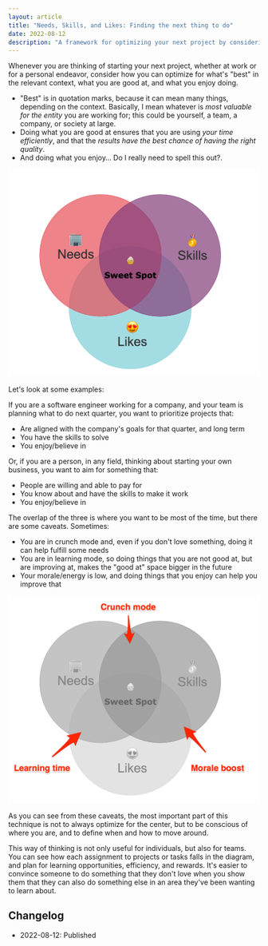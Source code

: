 ```yaml
---
layout: article
title: "Needs, Skills, and Likes: Finding the next thing to do"
date: 2022-08-12
description: "A framework for optimizing your next project by considering what's needed, what you're good at, and what you enjoy"
---
```


Whenever you are thinking of starting your next project, whether at work or for a personal endeavor, consider how you can optimize for what's "best" in the relevant context, what you are good at, and what you enjoy doing.

- "Best" is in quotation marks, because it can mean many things, depending on the context. Basically, I mean whatever is *most valuable for the entity* you are working for; this could be yourself, a team, a company, or society at large.
- Doing what you are good at ensures that you are using *your time efficiently*, and that the *results have the best chance of having the right quality*.
- And doing what you enjoy… Do I really need to spell this out?.

![Venn Diagram showing the sweet spot where Needs, Skills, and Likes overlap](img/needs-skills-likes-sweet.png)

Let's look at some examples:

If you are a software engineer working for a company, and your team is planning what to do next quarter, you want to prioritize projects that:

- Are aligned with the company's goals for that quarter, and long term
- You have the skills to solve
- You enjoy/believe in

Or, if you are a person, in any field, thinking about starting your own business, you want to aim for something that:

- People are willing and able to pay for
- You know about and have the skills to make it work
- You enjoy/believe in

The overlap of the three is where you want to be most of the time, but there are some caveats. Sometimes:

- You are in crunch mode and, even if you don't love something, doing it can help fulfill some needs
- You are in learning mode, so doing things that you are not good at, but are improving at, makes the "good at" space bigger in the future
- Your morale/energy is low, and doing things that you enjoy can help you improve that

![Venn Diagram showing crunch, learning, and morale boost modes](img/needs-skills-likes-modes.png)

As you can see from these caveats, the most important part of this technique is not to always optimize for the center, but to be conscious of where you are, and to define when and how to move around.

This way of thinking is not only useful for individuals, but also for teams. You can see how each assignment to projects or tasks falls in the diagram, and plan for learning opportunities, efficiency, and rewards. It's easier to convince someone to do something that they don't love when you show them that they can also do something else in an area they've been wanting to learn about.

## Changelog

- 2022-08-12: Published 